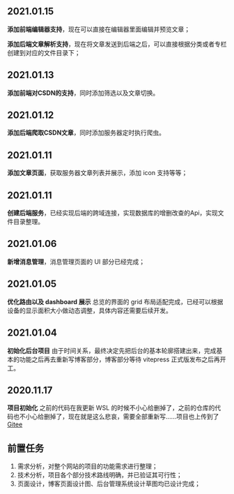 ## 2021.01.15

**添加前端编辑器支持**，现在可以直接在编辑器里面编辑并预览文章；

**添加后端文章解析支持**，现在将文章发送到后端之后，可以直接根据分类或者专栏创建到对应的文件目录下；

## 2021.01.13

**添加前端对CSDN的支持**，同时添加筛选以及文章切换。

## 2021.01.12

**添加后端爬取CSDN文章**，同时添加服务器定时执行爬虫。

## 2021.01.11

**添加文章页面**，获取服务器文章列表并展示，添加 icon 支持等等；

## 2021.01.11

**创建后端服务**，已经实现后端的跨域连接，实现数据库的增删改查的Api，实现文件目录整理。

## 2021.01.06

**新增消息管理**，消息管理页面的 UI 部分已经完成；

## 2021.01.05

**优化路由以及 dashboard 展示** 总览的界面的 grid 布局适配完成，已经可以根据设备的显示面积大小做动态调整，具体内容还需要后续开发。

## 2021.01.04

**初始化后台项目** 由于时间关系，最终决定先把后台的基本轮廓搭建出来，完成基本的功能之后再去重新写博客部分，博客部分等待 vitepress 正式版发布之后再开工。

## 2020.11.17 

**项目初始化** 之前的代码在我更新 WSL 的时候不小心给删掉了，之前的仓库的代码也不小心给删掉了，现在就是这么悲哀，需要全部重新写……项目也上传到了 [Gitee](https://gitee.com/Xerrors/Gourd)

## 前置任务

1. 需求分析，对整个网站的项目的功能需求进行整理；
2. 技术分析，项目各个部分技术路线明确，并已验证其可行性；
3. 页面设计，博客页面设计图、后台管理系统设计草图均已设计完成；
